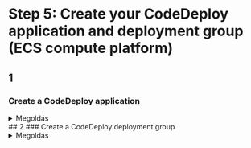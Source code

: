 # Step 5: Create your CodeDeploy application and deployment group (ECS compute platform)

## 1
### Create a CodeDeploy application
<details>
  <summary>Megoldás</summary>

  ```
CodeDeployt nyisd meg a console-ban
Csinálj egy Applicationt
adj neki nevet
Compute platform legyen Amazon ECS. 
  ```
</details>
## 2
### Create a CodeDeploy deployment group
<details>
  <summary>Megoldás</summary>

  ```
Ha megvan az 1. lépés akkor most lesz egy gomb hogy Create deployment group

adj neki nevet

Kell egy IAM role amit most el kell készíteni hogy működjön:
-lépj a consoleban az IAM hez,
-válaszd hogy "Roles"
-Create role
-AWS service
-use case legyen codeDeploy
codedeploy ECS
permission: AWSCodeDeployRoleForECS
name: pl CodeDeployECSRole

ezek után vissza a deployhoz

add meg az ARN-t (frissitsd az oldalt ha nem hozza ki)
válaszd ki a enviromental configokat
load balancert add meg

maradjon a routolás Reroute traffic immediately

meg is vagy:)
  ```
</details>

